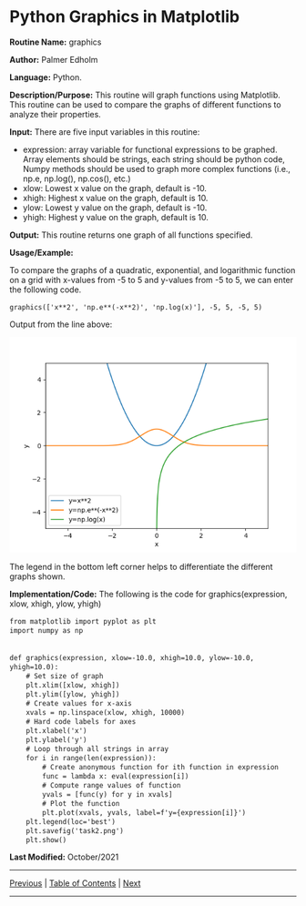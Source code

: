 # Python Graphics in Matplotlib

**Routine Name:** graphics

**Author:** Palmer Edholm

**Language:** Python.

**Description/Purpose:** This routine will graph functions using Matplotlib. This routine can be used to compare the graphs of different functions to analyze their properties.

**Input:** There are five input variables in this routine:

* expression: array variable for functional expressions to be graphed. Array elements should be strings, each string should be python code, Numpy methods should be used to graph more complex functions (i.e., np.e, np.log(), np.cos(), etc.)
* xlow: Lowest x value on the graph, default is -10.
* xhigh: Highest x value on the graph, default is 10.
* ylow: Lowest y value on the graph, default is -10.
* yhigh: Highest y value on the graph, default is 10.

**Output:** This routine returns one graph of all functions specified.

**Usage/Example:**

To compare the graphs of a quadratic, exponential, and logarithmic function on a grid with x-values from -5 to 5 and y-values from -5 to 5, we can enter the following code.
```
graphics(['x**2', 'np.e**(-x**2)', 'np.log(x)'], -5, 5, -5, 5)
```
Output from the line above:

![alt text](task2.png)

The legend in the bottom left corner helps to differentiate the different graphs shown.

**Implementation/Code:** The following is the code for graphics(expression, xlow, xhigh, ylow, yhigh)
```
from matplotlib import pyplot as plt
import numpy as np


def graphics(expression, xlow=-10.0, xhigh=10.0, ylow=-10.0, yhigh=10.0):
    # Set size of graph
    plt.xlim([xlow, xhigh])
    plt.ylim([ylow, yhigh])
    # Create values for x-axis
    xvals = np.linspace(xlow, xhigh, 10000)
    # Hard code labels for axes
    plt.xlabel('x')
    plt.ylabel('y')
    # Loop through all strings in array
    for i in range(len(expression)):
        # Create anonymous function for ith function in expression
        func = lambda x: eval(expression[i])
        # Compute range values of function
        yvals = [func(y) for y in xvals]
        # Plot the function
        plt.plot(xvals, yvals, label=f'y={expression[i]}')
    plt.legend(loc='best')
    plt.savefig('task2.png')
    plt.show()
```
**Last Modified:** October/2021

<hr>

[Previous](relerror.md)
| [Table of Contents](toc/manual_toc.md)
| [Next](fxd_pt_iter.md)

<hr>
